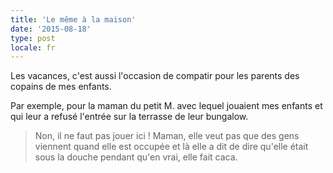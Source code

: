 ```yaml
---
title: 'Le même à la maison'
date: '2015-08-18'
type: post
locale: fr
---
```


Les vacances, c'est aussi l'occasion de compatir pour les parents des copains de mes enfants.

Par exemple, pour la maman du petit M. avec lequel jouaient mes enfants et qui leur a refusé l'entrée sur la terrasse de leur bungalow.

> Non, il ne faut pas jouer ici ! Maman, elle veut pas que des gens viennent quand elle est occupée et là elle a dit de dire qu'elle était sous la douche pendant qu'en vrai, elle fait caca.
